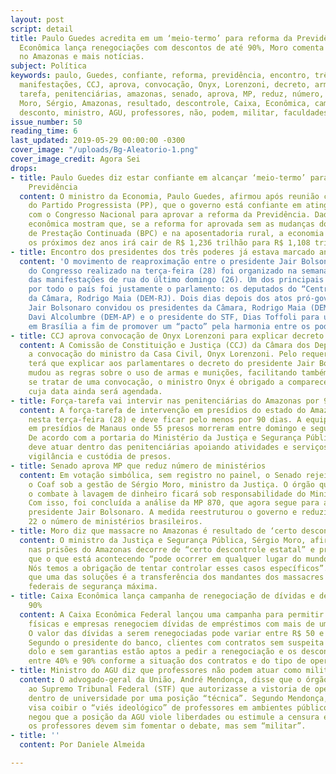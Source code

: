 ```yaml
---
layout: post
script: detail
title: Paulo Guedes acredita em um ‘meio-termo’ para reforma da Previdência, Caixa
  Econômica lança renegociações com descontos de até 90%, Moro comenta sobre massacre
  no Amazonas e mais notícias.
subject: Política
keywords: paulo, Guedes, confiante, reforma, previdência, encontro, três, poderes,
  manifestações, CCJ, aprova, convocação, Onyx, Lorenzoni, decreto, armas, força,
  tarefa, penitenciárias, amazonas, senado, aprova, MP, reduz, número, ministérios,
  Moro, Sérgio, Amazonas, resultado, descontrole, Caixa, Econômica, campanha, renegociação,
  desconto, ministro, AGU, professores, não, podem, militar, faculdades, universidades
issue_number: 50
reading_time: 6
last_updated: 2019-05-29 00:00:00 -0300
cover_image: "/uploads/Bg-Aleatorio-1.png"
cover_image_credit: Agora Sei
drops:
- title: Paulo Guedes diz estar confiante em alcançar ‘meio-termo’ para reforma da
    Previdência
  content: O ministro da Economia, Paulo Guedes, afirmou após reunião com a bancada
    do Partido Progressista (PP), que o governo está confiante em atingir o “meio-termo”
    com o Congresso Nacional para aprovar a reforma da Previdência. Dados da equipe
    econômica mostram que, se a reforma for aprovada sem as mudanças do Benefício
    de Prestação Continuada (BPC) e na aposentadoria rural, a economia prevista para
    os próximos dez anos irá cair de R$ 1,236 trilhão para R$ 1,108 trilhão.
- title: Encontro dos presidentes dos três poderes já estava marcado antes das manifestações
  content: 'O movimento de reaproximação entre o presidente Jair Bolsonaro e a cúpula
    do Congresso realizado na terça-feira (28) foi organizado na semana passada, antes
    das manifestações de rua do último domingo (26). Um dos principais focos dos protestos
    por todo o país foi justamente o parlamento: os deputados do “Centrão” e o presidente
    da Câmara, Rodrigo Maia (DEM-RJ). Dois dias depois dos atos pró-governo, o presidente
    Jair Bolsonaro convidou os presidentes da Câmara, Rodrigo Maia (DEM-RJ), do Senado,
    Davi Alcolumbre (DEM-AP) e o presidente do STF, Dias Toffoli para um encontro
    em Brasília a fim de promover um “pacto” pela harmonia entre os poderes.'
- title: CCJ aprova convocação de Onyx Lorenzoni para explicar decreto de armas
  content: A Comissão de Constituição e Justiça (CCJ) da Câmara dos Deputados aprovou
    a convocação do ministro da Casa Civil, Onyx Lorenzoni. Pelo requerimento, Onyx
    terá que explicar aos parlamentares o decreto do presidente Jair Bolsonaro que
    mudou as regras sobre o uso de armas e munições, facilitando também o porte. Por
    se tratar de uma convocação, o ministro Onyx é obrigado a comparecer a uma sessão
    cuja data ainda será agendada.
- title: Força-tarefa vai intervir nas penitenciárias do Amazonas por 90 dias
  content: A força-tarefa de intervenção em presídios do estado do Amazonas começou
    nesta terça-feira (28) e deve ficar pelo menos por 90 dias. A equipe vai atuar
    em presídios de Manaus onde 55 presos morreram entre domingo e segunda-feira.
    De acordo com a portaria do Ministério da Justiça e Segurança Pública, a FTIP
    deve atuar dentro das penitenciárias apoiando atividades e serviços de guarda,
    vigilância e custódia de presos.
- title: Senado aprova MP que reduz número de ministérios
  content: Em votação simbólica, sem registro no painel, o Senado rejeitou colocar
    o Coaf sob a gestão de Sérgio Moro, ministro da Justiça. O órgão que atua com
    o combate à lavagem de dinheiro ficará sob responsabilidade do Ministério da Economia.
    Com isso, foi concluída a análise da MP 870, que agora segue para a sanção do
    presidente Jair Bolsonaro. A medida reestruturou o governo e reduziu de 29 para
    22 o número de ministérios brasileiros.
- title: Moro diz que massacre no Amazonas é resultado de ‘certo descontrole estatal’
  content: O ministro da Justiça e Segurança Pública, Sérgio Moro, afirmou que o massacre
    nas prisões do Amazonas decorre de “certo descontrole estatal” e prosseguiu dizendo
    que o que está acontecendo “pode ocorrer em qualquer lugar do mundo. Não deveria.
    Nós temos a obrigação de tentar controlar esses casos específicos”. Moro disse
    que uma das soluções é a transferência dos mandantes dos massacres para presídios
    federais de segurança máxima.
- title: Caixa Econômica lança campanha de renegociação de dívidas e desconto de até
    90%
  content: A Caixa Econômica Federal lançou uma campanha para permitir que pessoas
    físicas e empresas renegociem dívidas de empréstimos com mais de um ano de atraso.
    O valor das dívidas a serem renegociadas pode variar entre R$ 50 e R$ 5 milhões.
    Segundo o presidente do banco, clientes com contratos sem suspeita de fraude ou
    dolo e sem garantias estão aptos a pedir a renegociação e os descontos variam
    entre 40% e 90% conforme a situação dos contratos e do tipo de operação de crédito.
- title: Ministro do AGU diz que professores não podem atuar como militantes
  content: O advogado-geral da União, André Mendonça, disse que o órgão solicitou
    ao Supremo Tribunal Federal (STF) que autorizasse a vistoria de operações policias
    dentro de universidade por uma posição “técnica”. Segundo Mendonça, a iniciativa
    visa coibir o “viés ideológico” de professores em ambientes públicos. O ministro
    negou que a posição da AGU viole liberdades ou estimule a censura e disse que
    os professores devem sim fomentar o debate, mas sem “militar”.
- title: ''
  content: Por Daniele Almeida

---
```

